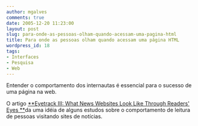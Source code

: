 ```yaml
---
author: mgalves
comments: true
date: 2005-12-20 11:23:00
layout: post
slug: para-onde-as-pessoas-olham-quando-acessam-uma-pagina-html
title: Para onde as pessoas olham quando acessam uma página HTML
wordpress_id: 18
tags:
- Interfaces
- Pesquisa
- Web
---
```


Entender o comportamento dos internautas é essencial para o sucesso de uma página na web.

O artigo [**Eyetrack III: What News Websites Look Like Through Readers' Eyes **](http://www.poynter.org/content/content_view.asp?id=70472)da uma
idéia de alguns estudos sobre o comportamento de leitura de pessoas visitando sites de notícias.

